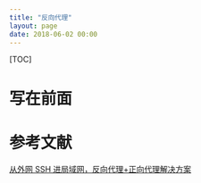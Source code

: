 ```yaml
---
title: "反向代理"
layout: page
date: 2018-06-02 00:00
---
```

[TOC]

# 写在前面



# 参考文献

[从外网 SSH 进局域网，反向代理+正向代理解决方案](https://segmentfault.com/a/1190000002718360)